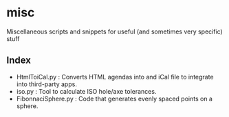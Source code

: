 # misc
Miscellaneous scripts and snippets for useful (and sometimes very specific) stuff

## Index 
- HtmlToiCal.py : Converts HTML agendas into and iCal file to integrate into third-party apps.
- iso.py : Tool to calculate ISO hole/axe tolerances.
- FibonnaciSphere.py : Code that generates evenly spaced points on a sphere.
